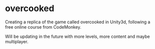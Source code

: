 # overcooked
Creating a replica of the game called overcooked in Unity3d, following a free online course from CodeMonkey.

Will be updating in the future with more levels, more content and maybe multiplayer.
